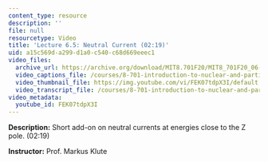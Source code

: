 ```yaml
---
content_type: resource
description: ''
file: null
resourcetype: Video
title: 'Lecture 6.5: Neutral Current (02:19)'
uid: a15c569d-a299-d1a0-c540-c68d669eeec1
video_files:
  archive_url: https://archive.org/download/MIT8.701F20/MIT8_701F20_06-05_neutral_300k.mp4
  video_captions_file: /courses/8-701-introduction-to-nuclear-and-particle-physics-fall-2020/dda7072bc4a658eba0e602c5d6aec7dc_FEK07tdpX3I.vtt
  video_thumbnail_file: https://img.youtube.com/vi/FEK07tdpX3I/default.jpg
  video_transcript_file: /courses/8-701-introduction-to-nuclear-and-particle-physics-fall-2020/4530df7d5b2f328a4aa2efbf8c3ebf73_FEK07tdpX3I.pdf
video_metadata:
  youtube_id: FEK07tdpX3I
---
```


**Description:** Short add-on on neutral currents at energies close to the Z pole. (02:19)

**Instructor:** Prof. Markus Klute
